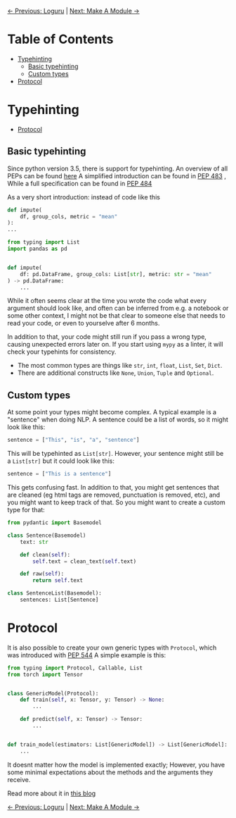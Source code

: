 [← Previous: Loguru](loguru.md) | [Next: Make A Module →](make_a_module.md)

# Table of Contents

- [Typehinting](#Typehinting)
  - [Basic typehinting](#Basic-typehinting)
  - [Custom types](#Custom-types)
- [Protocol](#Protocol)

# Typehinting

- [Protocol](#Protocol)

## Basic typehinting

Since python version 3.5, there is support for typehinting.
An overview of all PEPs can be found [here](https://docs.python.org/3/library/typing.html)
A simplified introduction can be found in [PEP 483](https://www.python.org/dev/peps/pep-0483/) , While
a full specification can be found in [PEP 484](https://www.python.org/dev/peps/pep-0484/)

As a very short introduction: instead of code like this

```python
def impute(
    df, group_cols, metric = "mean"
):
...
```

```python
from typing import List
import pandas as pd


def impute(
    df: pd.DataFrame, group_cols: List[str], metric: str = "mean"
) -> pd.DataFrame:
    ...
```

While it often seems clear at the time you wrote the code what every argument
should look like, and often can be inferred from e.g. a notebook or some other context,
I might not be that clear to someone else that needs to read your code, or even to yourselve after 6 months.

In addition to that, your code might still run if you pass a wrong type, causing unexpected errors later on. If you start using `mypy` as a linter, it will check your typehints for consistency.

- The most common types are things like `str`, `int`, `float`, `List`, `Set`, `Dict`.
- There are additional constructs like `None`, `Union`, `Tuple` and `Optional`.

## Custom types

At some point your types might become complex. A typical example is a "sentence" when doing NLP.
A sentence could be a list of words, so it might look like this:

```python
sentence = ["This", "is", "a", "sentence"]
```

This will be typehinted as `List[str]`. However, your sentence might still be a `List[str]` but it could look like this:

```python
sentence = ["This is a sentence"]
```

This gets confusing fast. In addition to that, you might get sentences that are cleaned (eg html tags are removed, punctuation is removed, etc), and you might want to keep track of that. So you might want to create a custom type for that:

```python
from pydantic import Basemodel

class Sentence(Basemodel)
    text: str

    def clean(self):
        self.text = clean_text(self.text)

    def raw(self):
        return self.text

class SentenceList(Basemodel):
    sentences: List[Sentence]
```

# Protocol

It is also possible to create your own generic types with `Protocol`, which was introduced
with [PEP 544](https://www.python.org/dev/peps/pep-0544/)
A simple example is this:

```python
from typing import Protocol, Callable, List
from torch import Tensor


class GenericModel(Protocol):
    def train(self, x: Tensor, y: Tensor) -> None:
        ...

    def predict(self, x: Tensor) -> Tensor:
        ...


def train_model(estimators: List[GenericModel]) -> List[GenericModel]:
    ...
```

It doesnt matter how the model is implemented exactly; However, you have some minimal expectations about the methods and the arguments they receive.

Read more about it in [this blog](https://www.daan.fyi/writings/python-protocols)

[← Previous: Loguru](loguru.md) | [Next: Make A Module →](make_a_module.md)
